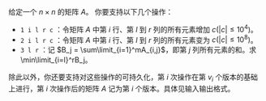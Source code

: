 给定一个 $n\times n$ 的矩阵 $A$。
你要支持以下几个操作：

- `1 i l r c` ：令矩阵 $A$ 中第 $i$ 行、第 $l$ 到 $r$ 列的所有元素增加 $c(|c|\leq 10^4)$。
- `2 i l r c` ：令矩阵 $A$ 中第 $i$ 行、第 $l$ 到 $r$ 列的所有元素变为 $c(|c|\leq 10^8)$。
- `3 l r` ：记 $B_j = \sum\limit_{i=1}^mA_{i,j}$，即第 $j$ 列所有元素的和。求 \min\limit_{i=l}^rB_j。

除此以外，你还要支持对这些操作的可持久化，第 $i$ 次操作在第 $v_i$ 个版本的基础上进行，第 $i$ 
次操作后的矩阵 $A$ 记为第 $i$ 个版本。具体见输入输出格式。